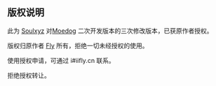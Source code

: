 ## 版权说明

此为 [Soulxyz](https://BLOG.YYQIANG.TOP/) 对[Moedog](https://prprpr.love/) 二次开发版本的三次修改版本，已获原作者授权。

版权归原作者 [Fly](https://fly.moe/) 所有，拒绝一切未经授权的使用。

使用授权申请，可通过 i#iifly.cn 联系。

拒绝授权转让。

